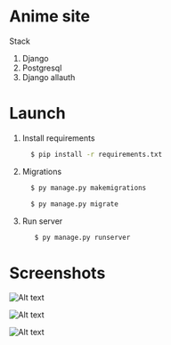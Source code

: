 # Anime site

Stack
1. Django
2. Postgresql
3. Django allauth

# Launch
1. Install requirements

   ```bash
     $ pip install -r requirements.txt
   ```
2. Migrations
  
   ```bash
     $ py manage.py makemigrations
   ```
   ```bash
     $ py manage.py migrate
   ```
3. Run server

   ```bash
      $ py manage.py runserver
    ```
# Screenshots

![Alt text](https://i.ibb.co/44gyy5g/git1.png)

![Alt text](https://i.ibb.co/bQTNctt/git2.png)

![Alt text](https://i.ibb.co/ZWypwQv/git3.png)
